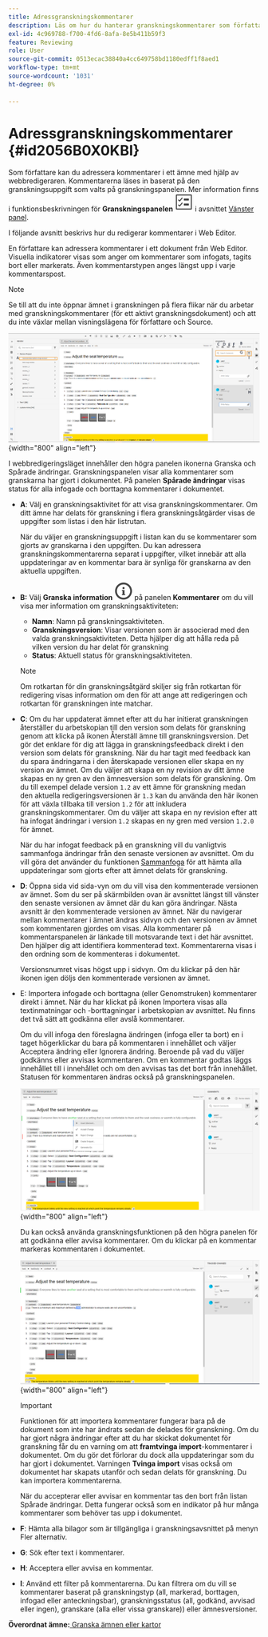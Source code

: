 ```yaml
---
title: Adressgranskningskommentarer
description: Läs om hur du hanterar granskningskommentarer som författare i AEM Guides. Upptäck hur en författare kan redigera, filtrera, godkänna eller avvisa kommentarer i ett dokument.
exl-id: 4c969788-f700-4fd6-8afa-8e5b411b59f3
feature: Reviewing
role: User
source-git-commit: 0513ecac38840a4cc649758bd1180edff1f8aed1
workflow-type: tm+mt
source-wordcount: '1031'
ht-degree: 0%

---
```


# Adressgranskningskommentarer {#id2056B0X0KBI}


Som författare kan du adressera kommentarer i ett ämne med hjälp av webbredigeraren. Kommentarerna läses in baserat på den granskningsuppgift som valts på granskningspanelen. Mer information finns i funktionsbeskrivningen för **Granskningspanelen** ![](images/active-review-tasklist-icon.svg) i avsnittet [Vänster panel](../user-guide/web-editor-features.md#id2051EA0M0HS).

I följande avsnitt beskrivs hur du redigerar kommentarer i Web Editor.

En författare kan adressera kommentarer i ett dokument från Web Editor. Visuella indikatorer visas som anger om kommentarer som infogats, tagits bort eller markerats. Även kommentarstypen anges längst upp i varje kommentarspost.

>[!NOTE]
>
> Se till att du inte öppnar ämnet i granskningen på flera flikar när du arbetar med granskningskommentarer \(för ett aktivt granskningsdokument\) och att du inte växlar mellan visningslägena för författare och Source.

![](images/comments-page-web-editor_cs.png){width="800" align="left"}

I webbredigeringsläget innehåller den högra panelen ikonerna Granska och Spårade ändringar. Granskningspanelen visar alla kommentarer som granskarna har gjort i dokumentet. På panelen **Spårade ändringar** visas status för alla infogade och borttagna kommentarer i dokumentet.

- **A**: Välj en granskningsaktivitet för att visa granskningskommentarer. Om ditt ämne har delats för granskning i flera granskningsåtgärder visas de uppgifter som listas i den här listrutan.

  När du väljer en granskningsuppgift i listan kan du se kommentarer som gjorts av granskarna i den uppgiften. Du kan adressera granskningskommentarerna separat i uppgifter, vilket innebär att alla uppdateringar av en kommentar bara är synliga för granskarna av den aktuella uppgiften.

- **B:** Välj **Granska information** ![](images/active-review-info-icon.svg) på panelen **Kommentarer** om du vill visa mer information om granskningsaktiviteten:

   - **Namn**: Namn på granskningsaktiviteten.
   - **Granskningsversion**: Visar versionen som är associerad med den valda granskningsaktiviteten. Detta hjälper dig att hålla reda på vilken version du har delat för granskning
   - **Status**: Aktuell status för granskningsaktiviteten.

  >[!NOTE]
  >
  > Om rotkartan för din granskningsåtgärd skiljer sig från rotkartan för redigering visas information om den för att ange att redigeringen och rotkartan för granskningen inte matchar.

- **C**: Om du har uppdaterat ämnet efter att du har initierat granskningen återställer du arbetskopian till den version som delats för granskning genom att klicka på ikonen Återställ ämne till granskningsversion. Det gör det enklare för dig att lägga in granskningsfeedback direkt i den version som delats för granskning. När du har tagit med feedback kan du spara ändringarna i den återskapade versionen eller skapa en ny version av ämnet. Om du väljer att skapa en ny revision av ditt ämne skapas en ny gren av den ämnesversion som delats för granskning. Om du till exempel delade version `1.2` av ett ämne för granskning medan den aktuella redigeringsversionen är `1.3` kan du använda den här ikonen för att växla tillbaka till version `1.2` för att inkludera granskningskommentarer. Om du väljer att skapa en ny revision efter att ha infogat ändringar i version `1.2` skapas en ny gren med version `1.2.0` för ämnet.

  När du har infogat feedback på en granskning vill du vanligtvis sammanfoga ändringar från den senaste versionen av avsnittet. Om du vill göra det använder du funktionen [Sammanfoga](web-editor-features.md#id205DF04E0HS) för att hämta alla uppdateringar som gjorts efter att ämnet delats för granskning.

- **D**: Öppna sida vid sida-vyn om du vill visa den kommenterade versionen av ämnet. Som du ser på skärmbilden ovan är avsnittet längst till vänster den senaste versionen av ämnet där du kan göra ändringar. Nästa avsnitt är den kommenterade versionen av ämnet. När du navigerar mellan kommentarer i ämnet ändras sidvyn och den versionen av ämnet som kommentaren gjordes om visas. Alla kommentarer på kommentarspanelen är länkade till motsvarande text i det här avsnittet. Den hjälper dig att identifiera kommenterad text. Kommentarerna visas i den ordning som de kommenteras i dokumentet.

  Versionsnumret visas högst upp i sidvyn. Om du klickar på den här ikonen igen döljs den kommenterade versionen av ämnet.

- E: Importera infogade och borttagna \(eller Genomstruken\) kommentarer direkt i ämnet. När du har klickat på ikonen Importera visas alla textinmatningar och -borttagningar i arbetskopian av avsnittet. Nu finns det två sätt att godkänna eller avslå kommentarer.

  Om du vill infoga den föreslagna ändringen \(infoga eller ta bort\) en i taget högerklickar du bara på kommentaren i innehållet och väljer Acceptera ändring eller Ignorera ändring. Beroende på vad du väljer godkänns eller avvisas kommentaren. Om en kommentar godtas läggs innehållet till i innehållet och om den avvisas tas det bort från innehållet. Statusen för kommentaren ändras också på granskningspanelen.

  ![](images/import-comment-accept-web-editor_cs.png){width="800" align="left"}

  Du kan också använda granskningsfunktionen på den högra panelen för att godkänna eller avvisa kommentarer. Om du klickar på en kommentar markeras kommentaren i dokumentet.

  ![](images/changes-tab_cs.png){width="800" align="left"}

  >[!IMPORTANT]
  >
  > Funktionen för att importera kommentarer fungerar bara på de dokument som inte har ändrats sedan de delades för granskning. Om du har gjort några ändringar efter att du har skickat dokumentet för granskning får du en varning om att **framtvinga import**-kommentarer i dokumentet. Om du gör det förlorar du dock alla uppdateringar som du har gjort i dokumentet. Varningen **Tvinga import** visas också om dokumentet har skapats utanför och sedan delats för granskning. Du kan importera kommentarerna.

  När du accepterar eller avvisar en kommentar tas den bort från listan Spårade ändringar. Detta fungerar också som en indikator på hur många kommentarer som behöver tas upp i dokumentet.

- **F**: Hämta alla bilagor som är tillgängliga i granskningsavsnittet på menyn Fler alternativ.
- **G**: Sök efter text i kommentarer.
- **H**: Acceptera eller avvisa en kommentar.

- **I**: Använd ett filter på kommentarerna. Du kan filtrera om du vill se kommentarer baserat på granskningstyp \(all, markerad, borttagen, infogad eller anteckningsbar), granskningsstatus \(all, godkänd, avvisad eller ingen\), granskare \(alla eller vissa granskare\)\) eller ämnesversioner.


**Överordnat ämne:**[ Granska ämnen eller kartor](review.md)

